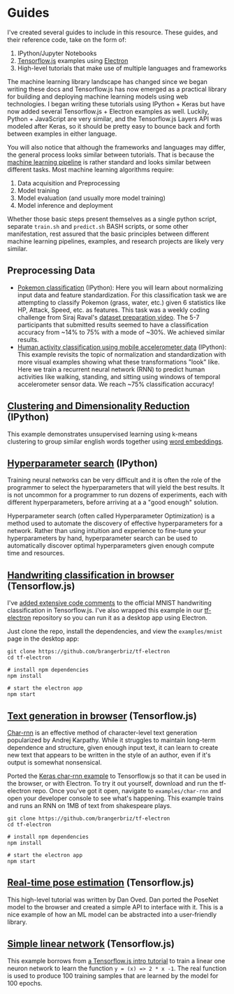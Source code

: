 # Guides

I've created several guides to include in this resource. These guides, and their reference code, take on the form of:

1) IPython/Jupyter Notebooks
2) [Tensorflow.js](http://js.tensorflow.org/) examples using [Electron](https://electronjs.org/)
3) High-level tutorials that make use of multiple languages and frameworks

The machine learning library landscape has changed since we began writing these docs and Tensorflow.js has now emerged as a practical library for building and deploying machine learning models using web technologies. I began writing these tutorials using IPython + Keras but have now added several Tensorflow.js + Electron examples as well. Luckily, Python + JavaScript are very similar, and the Tensorflow.js Layers API was modeled after Keras, so it should be pretty easy to bounce back and forth between examples in either language.

You will also notice that although the frameworks and languages may differ, the general process looks similar between tutorials. That is because the [machine learning pipeline](the-ml-pipeline.html) is rather standard and looks similar between different tasks. Most machine learning algorithms require:

1) Data acquisition and Preprocessing
2) Model training
3) Model evaluation (and usually more model training)
4) Model inference and deployment

Whether those basic steps present themselves as a single python script, separate `train.sh` and `predict.sh` BASH scripts, or some other manifestation, rest assured that the basic principles between different machine learning pipelines, examples, and research projects are likely very similar. 

## Preprocessing Data

 - [Pokemon classification](https://github.com/brangerbriz/ml-notebooks/blob/master/notebooks/preprocessing.ipynb) (IPython): Here you will learn about normalizing input data and feature standardization. For this classification task we are attempting to classify Pokemon (grass, water, etc.) given 6 statistics like HP, Attack, Speed, etc. as features. This task was a weekly coding challenge from Siraj Raval's [dataset preparation video](https://www.youtube.com/watch?v=0xVqLJe9_CY). The 5-7 participants that submitted results seemed to have a classification accuracy from ~14% to 75% with a mode of ~30%. We achieved similar results.
 - [Human activity classification using mobile accelerometer data](https://github.com/brangerbriz/ml-notebooks/blob/master/notebooks/preprocessing_human_activity_classification.ipynb) (IPython): This example revisits the topic of normalization and standardization with more visual examples showing what these transformations "look" like. Here we train a recurrent neural network (RNN) to predict human activities like walking, standing, and sitting using windows of temporal accelerometer sensor data. We reach ~75% classification accuracy!

## [Clustering and Dimensionality Reduction](https://github.com/brangerbriz/ml-notebooks/blob/master/notebooks/clustering_and_dimensionality_reduction.ipynb) (IPython)

This example demonstrates unsupervised learning using k-means clustering to group similar english words together using [word embeddings](https://nlp.stanford.edu/projects/glove/).

## [Hyperparameter search](https://github.com/brangerbriz/ml-notebooks/blob/master/notebooks/hyperparameter_search.ipynb) (IPython)

Training neural networks can be very difficult and it is often the role of the programmer to select the hyperparameters that will yield the best results. It is not uncommon for a programmer to run dozens of experiments, each with different hyperparameters, before arriving at a a "good enough" solution.

Hyperparameter search (often called Hyperparameter Optimization) is a method used to automate the discovery of effective hyperparameters for a network. Rather than using intuition and experience to fine-tune your hyperparameters by hand, hyperparameter search can be used to automatically discover optimal hyperparameters given enough compute time and resources.

## [Handwriting classification in browser](https://github.com/brangerbriz/tf-electron/blob/master/examples/mnist/index.js) (Tensorflow.js)

I've [added extensive code comments](https://github.com/tensorflow/tfjs-examples/pull/92) to the official MNIST handwriting classification in Tensorflow.js. I've also wrapped this example in our [tf-electron](https://github.com/brangerbriz/tf-electron) repository so you can run it as a desktop app using Electron.

Just clone the repo, install the dependencies, and view the `examples/mnist` page in the desktop app:

```
git clone https://github.com/brangerbriz/tf-electron
cd tf-electron

# install npm dependencies
npm install

# start the electron app
npm start
```

## [Text generation in browser](https://github.com/brangerbriz/tf-electron/blob/master/examples/char-rnn/js/main.js) (Tensorflow.js)

[Char-rnn](https://karpathy.github.io/2015/05/21/rnn-effectiveness/) is an effective method of character-level text generation popularized by Andrej Karpathy. While it struggles to maintain long-term dependence and structure, given enough input text, it can learn to create new text that appears to be written in the style of an author, even if it's output is somewhat nonsensical. 

Ported the [Keras char-rnn example](https://github.com/keras-team/keras/blob/master/examples/lstm_text_generation.py) to Tensorflow.js so that it can be used in the browser, or with Electron. To try it out yourself, download and run the tf-electron repo. Once you've got it open, navigate to `examples/char-rnn` and open your developer console to see what's happening. This example trains and runs an RNN on 1MB of text from shakespeare plays.

```
git clone https://github.com/brangerbriz/tf-electron
cd tf-electron

# install npm dependencies
npm install

# start the electron app
npm start
```

## [Real-time pose estimation](https://medium.com/tensorflow/real-time-human-pose-estimation-in-the-browser-with-tensorflow-js-7dd0bc881cd5) (Tensorflow.js)

This high-level tutorial was written by Dan Oved. Dan ported the PoseNet model to the browser and created a simple API to interface with it. This is a nice example of how an ML model can be abstracted into a user-friendly library.

## [Simple linear network](https://github.com/brangerbriz/tf-electron/blob/master/examples/simple-linear-network/main.js) (Tensorflow.js)

This example borrows from [a Tensorflow.js intro tutorial](https://medium.com/tensorflow/getting-started-with-tensorflow-js-50f6783489b2) to train a linear one neuron network to learn the function `y = (x) => 2 * x -1`. The real function is used to produce 100 training samples that are learned by the model for 100 epochs.  
 